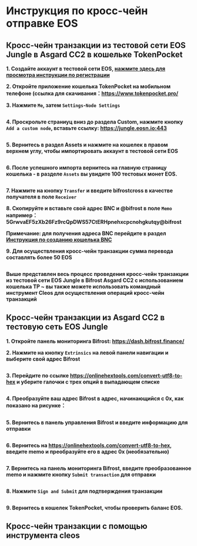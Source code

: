 # Инструкция по кросс-чейн отправке EOS

## Кросс-чейн транзакции из тестовой сети EOS Jungle в Asgard CC2 в кошельке TokenPocket

**1. Создайте аккаунт в тестовой сети EOS, [нажмите здесь для просмотра инструкции по регистрации](https://wiki.bifrost.finance/zh/help/eos-testnet-account-register.html)**

**2. Откройте приложение кошелька TokenPocket на мобильном телефоне (ссылка для скачивания：<https://www.tokenpocket.pro/>**

**3. Нажмите `Me`, затем `Settings`-`Node Settings`**

<img :src="$withBase('/zh/tp-cross-transfer/tp-eos-crosschain-transfer-01.png')" alt="" width="30%" />

**4. Проскрольте страниуц вниз до раздела Custom, нажмите кнопку `Add a custom node`, вставьте ссылку: https://jungle.eosn.io:443**

<img :src="$withBase('/zh/tp-cross-transfer/tp-eos-crosschain-transfer-02.png')" alt="" width="30%" />

**5. Вернитесь в раздел Assets и нажмите на кошелек в правом верхнем углу, чтобы импортировать аккаунт в тестовой сети EOS**

<img :src="$withBase('/zh/tp-cross-transfer/tp-eos-crosschain-transfer-03.png')" alt="" width="30%" />

**6. После успешного импорта вернитесь на главную страницу кошелька - в разделе `Assets` вы увидите 100 тестовых монет EOS.**

<img :src="$withBase('/zh/tp-cross-transfer/tp-eos-crosschain-transfer-04.png')" alt="" width="30%" />

**7. Нажмите на кнопку `Transfer` и введите bifrostcross в качестве получателя в поле `Receiver`**

**8. Скопируйте и вставьте свой адрес BNC и @bifrost в поле `Memo` например： 5GrwvaEF5zXb26Fz9rcQpDWS57CtERHpnehxcpcnohgkutqy@bifrost**

**Примечание: для получения адреса BNC перейдите в раздел [Инструкция по созданию кошелька BNC](https://wiki.bifrost.finance/zh/help/bnc-wallet-register-tutorials.html)**

**9. Для осуществления кросс-чейн транзакции сумма перевода составлять более 50 EOS**

<img :src="$withBase('/zh/tp-cross-transfer/tp-eos-crosschain-transfer-05.png')" alt="" width="30%" />

**Выше представлен весь процесс проведения кросс-чейн транзакции из тестовой сети EOS Jungle в Bifrost Asgard CC2 с использованием кошелька TP ~ вы также можете использовать командный инструмент Cleos для осуществления операций кросс-чейн транзакций**

## Кросс-чейн транзакции из Asgard CC2 в тестовую сеть EOS Jungle

**1. Откройте панель мониторинга Bifrost: <https://dash.bifrost.finance/>**

**2. Нажмите на кнопку `Extrinsics` на левой панели навигации и выберите свой адрес Bifrost**

<img :src="$withBase('/zh/eos-crosschain-transfer/eos-crosschain-transfer-01.png')" alt="" />

**3. Перейдите по ссылке <https://onlinehextools.com/convert-utf8-to-hex> и уберите галочки с трех опций в выпадающем списке**

<img :src="$withBase('/zh/eos-crosschain-transfer/eos-crosschain-transfer-03.png')" alt="" />

**4. Преобразуйте ваш адрес Bifrost в адрес, начинающийся с 0x, как показано на рисунке：**

<img :src="$withBase('/zh/eos-crosschain-transfer/eos-crosschain-transfer-02.png')" alt="" />

**5. Вернитесь в панель управления Bifrost и введите информацию для отправки**

<img :src="$withBase('/zh/eos-crosschain-transfer/eos-crosschain-transfer-04.png')" alt="" />

**6. Вернитесь на <https://onlinehextools.com/convert-utf8-to-hex>, введите memo и преобразуйте его в адрес 0x (необязательно)**

<img :src="$withBase('/zh/eos-crosschain-transfer/eos-crosschain-transfer-05.png')" alt="" />

**7. Вернитесь на панель мониторинга Bifrost, введите преобразованное memo и нажмите кнопку `Submit transaction` для отправки**

<img :src="$withBase('/zh/eos-crosschain-transfer/eos-crosschain-transfer-06.png')" alt="" />

**8. Нажмите `Sign and Submit` для подтверждения транзакции**

<img :src="$withBase('/zh/eos-crosschain-transfer/eos-crosschain-transfer-07.png')" alt="" />

**9. Вернитесь в кошелек TokenPocket, чтобы проверить баланс EOS.**

## Кросс-чейн транзакции с помощью инструмента cleos